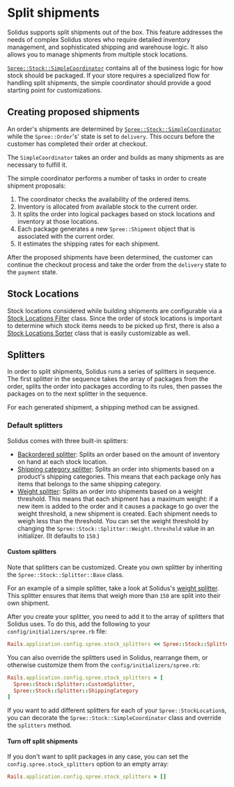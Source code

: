 # Split shipments

Solidus supports split shipments out of the box. This feature addresses the
needs of complex Solidus stores who require detailed inventory management, and
sophisticated shipping and warehouse logic. It also allows you to manage
shipments from multiple stock locations.

[`Spree::Stock::SimpleCoordinator`][simple-coordinator] contains all of the
business logic for how stock should be packaged. If your store requires a
specialized flow for handling split shipments, the simple coordinator should
provide a good starting point for customizations.

<!-- TODO:
  This article doesn't acknowledge the `Spree::Stock::Package` model, which is
  what is being referred to when we talk about splitting shipments by
  "packages".
-->

## Creating proposed shipments

An order's shipments are determined by
[`Spree::Stock::SimpleCoordinator`][simple-coordinator] while the
`Spree::Order`'s' state is set to `delivery`. This occurs before the customer
has completed their order at checkout.

The `SimpleCoordinator` takes an order and builds as many shipments as are
necessary to fulfill it.

[simple-coordinator]: https://github.com/solidusio/solidus/blob/master/core/app/models/spree/stock/simple_coordinator.rb

The simple coordinator performs a number of tasks in order to create shipment
proposals:

1. The coordinator checks the availability of the ordered items.
2. Inventory is allocated from available stock to the current order.
3. It splits the order into logical packages based on stock locations and
   inventory at those locations.
4. Each package generates a new `Spree::Shipment` object that is associated with
   the current order.
5. It estimates the shipping rates for each shipment.

After the proposed shipments have been determined, the customer can continue the
checkout process and take the order from the `delivery` state to the `payment`
state.

## Stock Locations

Stock locations considered while building shipments are configurable via a
[Stock Locations Filter][stock-locations-filter] class. Since the order of stock locations is
important to determine which stock items needs to be picked up first, there is also a
[Stock Locations Sorter][stock-locations-sorter] class that is easily customizable as well.

[stock-locations-filter]: stock-locations-filter.html
[stock-locations-sorter]: stock-locations-sorter.html

## Splitters

In order to split shipments, Solidus runs a series of splitters in sequence. The
first splitter in the sequence takes the array of packages from the order,
splits the order into packages according to its rules, then passes the packages
on to the next splitter in the sequence.

For each generated shipment, a shipping method can be assigned.

### Default splitters

Solidus comes with three built-in splitters:

- [Backordered splitter][backordered-splitter]: Splits an order based on the
  amount of inventory on hand at each stock location.
- [Shipping category splitter][shipping-category-splitter]: Splits an order into
  shipments based on a product's shipping categories. This means that each
  package only has items that belongs to the same shipping category.
- [Weight splitter][weight-splitter]: Splits an order into shipments based on a
  weight threshold. This means that each shipment has a maximum weight: if a new
  item is added to the order and it causes a package to go over the weight
  threshold, a new shipment is created. Each shipment needs to weigh less than
  the threshold. You can set the weight threshold by changing the
  `Spree::Stock::Splitter::Weight.threshold` value in an initializer. (It
  defaults to `150`.)

[backordered-splitter]: https://github.com/solidusio/solidus/blob/master/core/app/models/spree/stock/splitter/backordered.rb
[shipping-category-splitter]: https://github.com/solidusio/solidus/blob/master/core/app/models/spree/stock/splitter/shipping_category.rb
[weight-splitter]: https://github.com/solidusio/solidus/blob/master/core/app/models/spree/stock/splitter/weight.rb

#### Custom splitters

Note that splitters can be customized. Create you own splitter by inheriting the
`Spree::Stock::Splitter::Base` class.

For an example of a simple splitter, take a look at Solidus's [weight
splitter][weight-splitter]. This splitter ensures that items that weigh
more than `150` are split into their own shipment.

After you create your splitter, you need to add it to the array of splitters
that Solidus uses. To do this, add the following to your
`config/initializers/spree.rb` file:

```ruby
Rails.application.config.spree.stock_splitters << Spree::Stock::Splitter::CustomSplitter
```

You can also override the splitters used in Solidus, rearrange them, or
otherwise customize them from the `config/initializers/spree.rb`:

```ruby
Rails.application.config.spree.stock_splitters = [
  Spree::Stock::Splitter::CustomSplitter,
  Spree::Stock::Splitter::ShippingCategory
]
```

If you want to add different splitters for each of your `Spree::StockLocation`s,
you can decorate the `Spree::Stock::SimpleCoordinator` class and override the
`splitters` method.

#### Turn off split shipments

If you don't want to split packages in any case, you can set the
`config.spree.stock_splitters` option to an empty array:

```ruby
Rails.application.config.spree.stock_splitters = []
```
